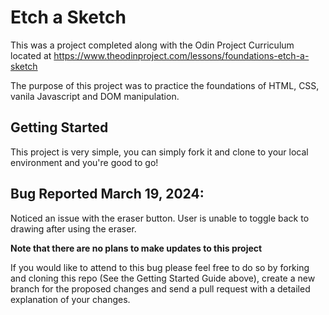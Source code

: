# Etch a Sketch


This was a project completed along with the Odin Project Curriculum located at https://www.theodinproject.com/lessons/foundations-etch-a-sketch

The purpose of this project was to practice the foundations of HTML, CSS, vanila Javascript and DOM manipulation.

## Getting Started

This project is very simple, you can simply fork it and clone to your local environment and you're good to go!

## Bug Reported March 19, 2024:

Noticed an issue with the eraser button. User is unable to toggle back to drawing after using the eraser.

**Note that there are no plans to make updates to this project** 

If you would like to attend to this bug please feel free to do so by forking and cloning this repo (See the Getting Started Guide above), create a new branch for the proposed changes and send a pull request with a detailed explanation of your changes.


